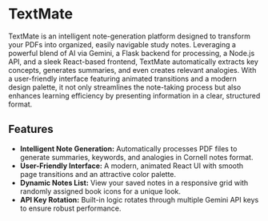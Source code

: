 # TextMate
TextMate is an intelligent note-generation platform designed to transform your PDFs into organized, easily navigable study notes. Leveraging a powerful blend of AI via Gemini, a Flask backend for processing, a Node.js API, and a sleek React-based frontend, TextMate automatically extracts key concepts, generates summaries, and even creates relevant analogies. 
With a user-friendly interface featuring animated transitions and a modern design palette, it not only streamlines the note-taking process but also enhances learning efficiency by presenting information in a clear, structured format. 


## Features

- **Intelligent Note Generation:** Automatically processes PDF files to generate summaries, keywords, and analogies in Cornell notes format.
- **User-Friendly Interface:** A modern, animated React UI with smooth page transitions and an attractive color palette.
- **Dynamic Notes List:** View your saved notes in a responsive grid with randomly assigned book icons for a unique look.
- **API Key Rotation:** Built-in logic rotates through multiple Gemini API keys to ensure robust performance.

